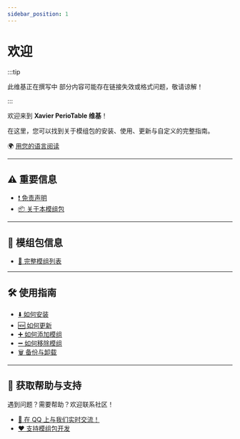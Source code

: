 ```yaml
---
sidebar_position: 1
---
```

# 欢迎

:::tip

此维基正在撰写中
部分内容可能存在链接失效或格式问题，敬请谅解！

:::

欢迎来到 **Xavier PerioTable 维基**！  

在这里，您可以找到关于模组包的安装、使用、更新与自定义的完整指南。  

🌍 [用您的语言阅读](https://translate.google.com/translate?js=n&sl=auto&u=https://docs.xaviermc.top/)

---

## ⚠️ 重要信息

- [❗ 免责声明](disclaimers.md)
- [📦 关于本模组包](https://modrinth.com/modpack/xavier-modpack-global)

---

## 🧩 模组包信息

- [📜 完整模组列表](https://modrinth.com/modpack/xavier-modpack-global/versions)

---

## 🛠️ 使用指南

- [⬇️ 如何安装](/FAQ/install-instructions.md)
- [🆕 如何更新](/FAQ/update-instructions.md)
- [➕ 如何添加模组](/FAQ/adding-more-mods.md)
- [➖ 如何移除模组](/FAQ/disabling-mods.md)
- [🗑️ 备份与卸载](/FAQ/backup-and-uninstall.md)

---

## 💬 获取帮助与支持

遇到问题？需要帮助？欢迎联系社区！

- [💬 在 QQ 上与我们实时交流！](https://qm.qq.com/q/alY4q3bYHK)
- [❤️ 支持模组包开发](https://paypal.me/cerealaxis)
